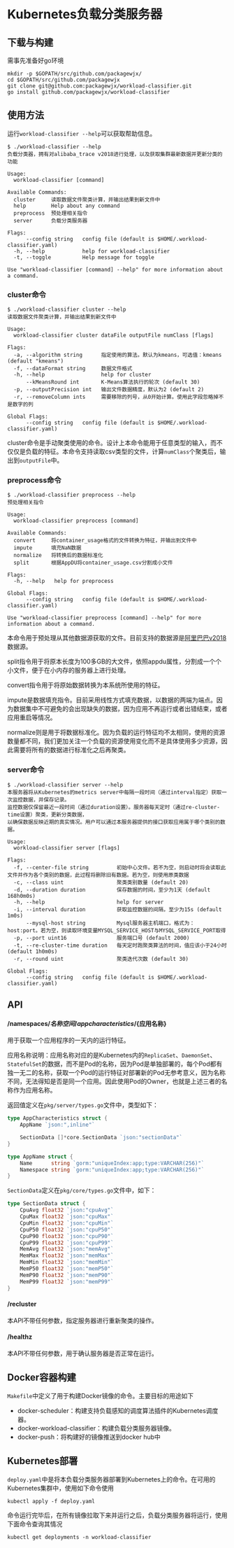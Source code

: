 # Kubernetes负载分类服务器

## 下载与构建

需事先准备好go环境

```shell
mkdir -p $GOPATH/src/github.com/packagewjx/
cd $GOPATH/src/github.com/packagewjx
git clone git@github.com:packagewjx/workload-classifier.git
go install github.com/packagewjx/workload-classifier
```

## 使用方法

运行`workload-classifier --help`可以获取帮助信息。

```
$ ./workload-classifier --help                                                 
负载分类器，拥有对alibaba_trace v2018进行处理，以及获取集群最新数据并更新分类的功能

Usage:
  workload-classifier [command]

Available Commands:
  cluster     读取数据文件聚类计算，并输出结果到新文件中
  help        Help about any command
  preprocess  预处理相关指令
  server      负载分类服务器

Flags:
      --config string   config file (default is $HOME/.workload-classifier.yaml)
  -h, --help            help for workload-classifier
  -t, --toggle          Help message for toggle

Use "workload-classifier [command] --help" for more information about a command.
```

### cluster命令

```
$ ./workload-classifier cluster --help
读取数据文件聚类计算，并输出结果到新文件中

Usage:
  workload-classifier cluster dataFile outputFile numClass [flags]

Flags:
  -a, --algorithm string      指定使用的算法。默认为kmeans，可选值：kmeans (default "kmeans")
  -f, --dataFormat string     数据文件格式
  -h, --help                  help for cluster
      --kMeansRound int       K-Means算法执行的轮次 (default 30)
  -p, --outputPrecision int   输出文件数据精度，默认为2 (default 2)
  -r, --removeColumn ints     需要移除的列号，从0开始计算。使用此字段忽略掉不是数字的列

Global Flags:
      --config string   config file (default is $HOME/.workload-classifier.yaml)
```

cluster命令是手动聚类使用的命令。设计上本命令能用于任意类型的输入，而不仅仅是负载的特征。本命令支持读取csv类型的文件，计算`numClass`个聚类后，输出到`outputFile`中。

### preprocess命令

```
$ ./workload-classifier preprocess --help
预处理相关指令

Usage:
  workload-classifier preprocess [command]

Available Commands:
  convert     将container_usage格式的文件转换为特征，并输出到文件中
  impute      填充NaN数据
  normalize   将转换后的数据标准化
  split       根据AppDU将container_usage.csv分割成小文件

Flags:
  -h, --help   help for preprocess

Global Flags:
      --config string   config file (default is $HOME/.workload-classifier.yaml)

Use "workload-classifier preprocess [command] --help" for more information about a command.
```

本命令用于预处理从其他数据源获取的文件。目前支持的数据源是[阿里巴巴v2018](https://github.com/alibaba/clusterdata/tree/master/cluster-trace-v2018)数据源。

split指令用于将原本长度为100多GB的大文件，依照appdu属性，分割成一个个小文件，便于在小内存的服务器上进行处理。

convert指令用于将原始数据转换为本系统所使用的特征。

impute是数据填充指令。目前采用线性方式填充数据，以数据的两端为端点。因为数据集中不可避免的会出现缺失的数据，因为应用不再运行或者出错结束，或者应用重启等情况。

normalize则是用于将数据标准化。因为负载的运行特征均不太相同，使用的资源数量都不同，我们更加关注一个负载的资源使用变化而不是具体使用多少资源，因此需要将所有的数据进行标准化之后再聚类。

### server命令

```
$ ./workload-classifier server --help    
本服务器将从Kubernetes的metrics server中每隔一段时间（通过interval指定）获取一次监控数据，并保存记录。
监控数据仅保留最近一段时间（通过duration设置）。服务器每天定时（通过re-cluster-time设置）聚类，更新分类数据，
以确保数据反映近期的真实情况。用户可以通过本服务器提供的接口获取应用属于哪个类别的数据。

Usage:
  workload-classifier server [flags]

Flags:
  -f, --center-file string         初始中心文件。若不为空，则启动时将会读取此文件并作为各个类别的数据，此过程将删除旧有数据。若为空，则使用原类数据
  -c, --class uint                 聚类类别数量 (default 20)
  -d, --duration duration          保存数据的时间，至少为1天 (default 168h0m0s)
  -h, --help                       help for server
  -i, --interval duration          获取监控数据的间隔，至少为15s (default 1m0s)
      --mysql-host string          Mysql服务器主机端口，格式为：host:port。若为空，则读取环境变量MYSQL_SERVICE_HOST与MYSQL_SERVICE_PORT取得
  -p, --port uint16                服务端口号 (default 2000)
  -t, --re-cluster-time duration   每天定时跑聚类算法的时间，值应该小于24小时 (default 1h0m0s)
  -r, --round uint                 聚类迭代次数 (default 30)

Global Flags:
      --config string   config file (default is $HOME/.workload-classifier.yaml)
```

## API

#### /namespaces/${名称空间}/appcharacteristics/${应用名称}

用于获取一个应用程序的一天内的运行特征。

应用名称说明：应用名称对应的是Kubernetes内的`ReplicaSet`、`DaemonSet`、`StatefulSet`的数据，而不是Pod的名称，因为Pod是单独部署的，每个Pod都有独一无二的名称，获取一个Pod的运行特征对部署新的Pod无参考意义，因为名称不同，无法得知是否是同一个应用。因此使用Pod的Owner，也就是上述三者的名称作为应用名称。

返回值定义在`pkg/server/types.go`文件中，类型如下：

```go
type AppCharacteristics struct {
	AppName `json:",inline"`

	SectionData []*core.SectionData `json:"sectionData"`
}

type AppName struct {
	Name      string `gorm:"uniqueIndex:app;type:VARCHAR(256)"`
	Namespace string `gorm:"uniqueIndex:app;type:VARCHAR(256)"`
}
```

`SectionData`定义在`pkg/core/types.go`文件中，如下：

```go
type SectionData struct {
	CpuAvg float32 `json:"cpuAvg"`
	CpuMax float32 `json:"cpuMax"`
	CpuMin float32 `json:"cpuMin"`
	CpuP50 float32 `json:"cpuP50"`
	CpuP90 float32 `json:"cpuP90"`
	CpuP99 float32 `json:"cpuP99"`
	MemAvg float32 `json:"memAvg"`
	MemMax float32 `json:"memMax"`
	MemMin float32 `json:"memMin"`
	MemP50 float32 `json:"memP50"`
	MemP90 float32 `json:"memP90"`
	MemP99 float32 `json:"memP99"`
}
```

#### /recluster

本API不带任何参数，指定服务器进行重新聚类的操作。

#### /healthz

本API不带任何参数，用于确认服务器是否正常在运行。

## Docker容器构建

`Makefile`中定义了用于构建Docker镜像的命令。主要目标的用途如下

- docker-scheduler：构建支持负载感知的调度算法插件的Kubernetes调度器。
- docker-workload-classifier：构建负载分类服务器镜像。
- docker-push：将构建好的镜像推送到docker hub中

## Kubernetes部署

`deploy.yaml`中是将本负载分类服务器部署到Kubernetes上的命令。在可用的Kubernetes集群中，使用如下命令使用

```shell
kubectl apply -f deploy.yaml
```

命令运行完毕后，在所有镜像拉取下来并运行之后，负载分类服务器将运行，使用下面命令查询其情况

```
kubectl get deployments -n workload-classifier
```